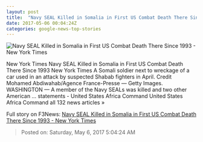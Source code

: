 ```yaml
---
layout: post
title:  "Navy SEAL Killed in Somalia in First US Combat Death There Since 1993 - New York Times"
date: 2017-05-06 00:04:24Z
categories: google-news-top-stories
---
```


![Navy SEAL Killed in Somalia in First US Combat Death There Since 1993 - New York Times](https://static01.nyt.com/images/2017/05/06/world/06somalia1_hp/06somalia1_hp-facebookJumbo.jpg)

New York Times Navy SEAL Killed in Somalia in First US Combat Death There Since 1993 New York Times A Somali soldier next to wreckage of a car used in an attack by suspected Shabab fighters in April. Credit Mohamed Abdiwahab/Agence France-Presse — Getty Images. WASHINGTON — A member of the Navy SEALs was killed and two other American ... statements - United States Africa Command United States Africa Command all 132 news articles »


Full story on F3News: [Navy SEAL Killed in Somalia in First US Combat Death There Since 1993 - New York Times](http://www.f3nws.com/n/uNApGE)

> Posted on: Saturday, May 6, 2017 5:04:24 AM
